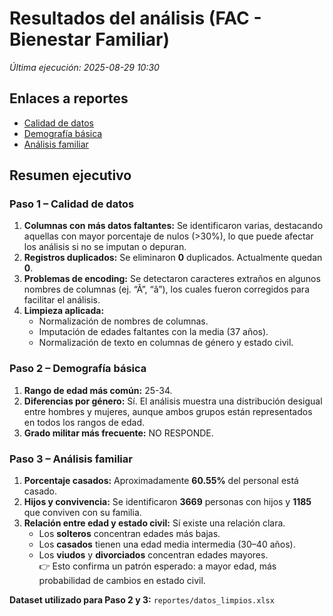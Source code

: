 # Resultados del análisis (FAC - Bienestar Familiar)
_Última ejecución: 2025-08-29 10:30_

## Enlaces a reportes
- [Calidad de datos](reportes/calidad_datos.md)
- [Demografía básica](reportes/demografia_basica.md)
- [Análisis familiar](reportes/analisis_familiar.md)

## Resumen ejecutivo

### Paso 1 – Calidad de datos

1. **Columnas con más datos faltantes:** Se identificaron varias, destacando aquellas con mayor porcentaje de nulos (>30%), lo que puede afectar los análisis si no se imputan o depuran.
2. **Registros duplicados:** Se eliminaron **0** duplicados. Actualmente quedan **0**.
3. **Problemas de encoding:** Se detectaron caracteres extraños en algunos nombres de columnas (ej. “Ã”, “â”), los cuales fueron corregidos para facilitar el análisis.
4. **Limpieza aplicada:**
   - Normalización de nombres de columnas.
   - Imputación de edades faltantes con la media (37 años).
   - Normalización de texto en columnas de género y estado civil.

### Paso 2 – Demografía básica

1. **Rango de edad más común:** 25-34.
2. **Diferencias por género:** Sí. El análisis muestra una distribución desigual entre hombres y mujeres, aunque ambos grupos están representados en todos los rangos de edad.
3. **Grado militar más frecuente:** NO RESPONDE.

###  Paso 3 – Análisis familiar

1. **Porcentaje casados:** Aproximadamente **60.55%** del personal está casado.
2. **Hijos y convivencia:** Se identificaron **3669** personas con hijos y **1185** que conviven con su familia.
3. **Relación entre edad y estado civil:** Sí existe una relación clara.  
   * Los **solteros** concentran edades más bajas.  
   * Los **casados** tienen una edad media intermedia (30–40 años).  
   * Los **viudos** y **divorciados** concentran edades mayores.  
   👉 Esto confirma un patrón esperado: a mayor edad, más probabilidad de cambios en estado civil.

**Dataset utilizado para Paso 2 y 3:** `reportes/datos_limpios.xlsx`
